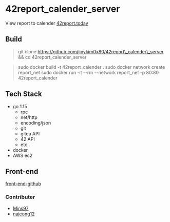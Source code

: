 # 42report\_calender\_server
View report to calender [42report.today](http://42report.today)

## Build
> git clone https://github.com/jinykim0x80/42report\_calender\_server && cd 42report\_calender\_server

> sudo docker build -t 42report\_calender .
sudo docker network create report\_net 
sudo docker run -it --rm --network report\_net -p 80:80 42report\_calender

## Tech Stack
+ go 1.15
	+ rpc
	+ net/http
	+ encoding/json
	+ git
	+ gitea API 
	+ 42 API
	+ etc..
+ docker
+ AWS ec2

## Front-end
[front-end-github](https://github.com/Mins97/42-Report-Calendar)

### Contributer
+ [Mins97](https://github.com/Mins97)
+ [najeong12](https://github.com/najeong12)
